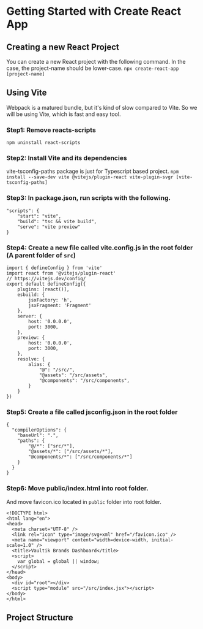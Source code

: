 # Getting Started with Create React App
## Creating a new React Project
You can create a new React project with the following command.
In the case, the project-name should be lower-case.
`npx create-react-app [project-name]`
## Using Vite
Webpack is a matured bundle, but it's kind of slow compared to Vite.
So we will be using Vite, which is fast and easy tool.
### Step1: Remove reacts-scripts
`npm uninstall react-scripts`
### Step2: Install Vite and its dependencies
vite-tsconfig-paths package is just for Typescript based project.
`npm install --save-dev vite @vitejs/plugin-react vite-plugin-svgr [vite-tsconfig-paths]`
### Step3: In package.json, run scripts with the following.
```
"scripts": {
    "start": "vite",
    "build": "tsc && vite build",
    "serve": "vite preview"
}
```
### Step4: Create a new file called vite.config.js in the root folder (A parent folder of `src`)
```
import { defineConfig } from 'vite'
import react from '@vitejs/plugin-react'
// https://vitejs.dev/config/
export default defineConfig({
    plugins: [react()],
    esbuild: {
        jsxFactory: 'h',
        jsxFragment: 'Fragment'
    },
    server: {
        host: '0.0.0.0',
        port: 3000,
    },
    preview: {
        host: '0.0.0.0',
        port: 3000,
    },
    resolve: {
        alias: {
            "@": "/src/",
            "@assets": "/src/assets",
            "@components": "/src/components",
        }
    }
})
```
### Step5: Create a file called jsconfig.json in the root folder
```
{
  "compilerOptions": {
    "baseUrl": ".",
    "paths": {
        "@/*": ["src/*"],
        "@assets/*": ["/src/assets/*"],
        "@components/*": ["/src/components/*"]
    }
  }
}
```
### Step6: Move public/index.html into root folder.
And move favicon.ico located in `public` folder into root folder.
```
<!DOCTYPE html>
<html lang="en">
<head>
  <meta charset="UTF-8" />
  <link rel="icon" type="image/svg+xml" href="/favicon.ico" />
  <meta name="viewport" content="width=device-width, initial-scale=1.0" />
  <title>Vaultik Brands Dashboard</title>
  <script>
    var global = global || window;
  </script>
</head>
<body>
  <div id="root"></div>
  <script type="module" src="/src/index.jsx"></script>
</body>
</html>
```
## Project Structure